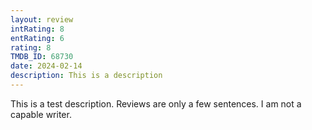 ```yaml
---
layout: review
intRating: 8
entRating: 6
rating: 8
TMDB_ID: 68730
date: 2024-02-14
description: This is a description
---
```


This is a test description. Reviews are only a few sentences. I am not a capable writer.
